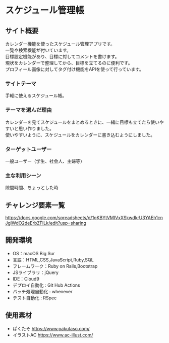 # スケジュール管理帳

## サイト概要
カレンダー機能を使ったスケジュール管理アプリです。</br>
一覧や検索機能が付いています。</br>
目標設定機能があり、目標に対してコメントを書けます。</br>
現状をカレンダーで整理してから、目標を立てるのに便利です。</br>
プロフィール画像に対してタグ付け機能をAPIを使って行っています。



### サイトテーマ
手軽に使えるスケジュール帳。


### テーマを選んだ理由
カレンダーを見てスケジュールをまとめるときに、一緒に目標も立てたら使いやすいと思い作りました。</br>
使いやすいように、スケジュールをカレンダーに書き込むようにしました。


### ターゲットユーザー
一般ユーザー（学生、社会人、主婦等）


### 主な利用シーン
隙間時間、ちょっとした時


## チャレンジ要素一覧
https://docs.google.com/spreadsheets/d/1qKBYtVMIVxXSkwdkrU3YAEh1cnJgIWdO2deErbZFILk/edit?usp=sharing


## 開発環境
- OS：macOS Big Sur
- 言語：HTML,CSS,JavaScript,Ruby,SQL
- フレームワーク：Ruby on Rails,Bootstrap
- JSライブラリ：jQuery
- IDE：Cloud9
- デプロイ自動化 : Git Hub Actions
- バッチ処理自動化 : whenever
- テスト自動化 : RSpec


## 使用素材
- ぱくたそ https://www.pakutaso.com/
- イラストAC https://www.ac-illust.com/